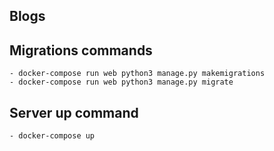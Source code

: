 ## Blogs
## Migrations commands
    - docker-compose run web python3 manage.py makemigrations
    - docker-compose run web python3 manage.py migrate
## Server up command
    - docker-compose up